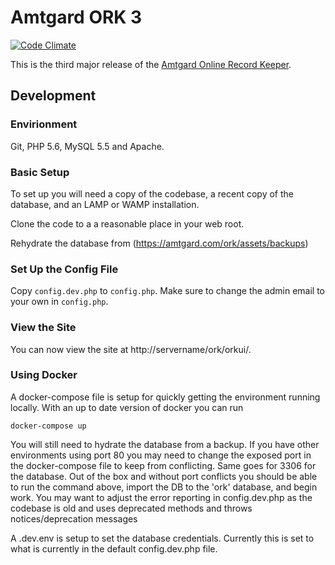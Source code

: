 # Amtgard ORK 3

[![Code Climate](https://codeclimate.com/github/amtgard/ORK3/badges/gpa.svg)](https://codeclimate.com/github/amtgard/ORK3)

This is the third major release of the [Amtgard Online Record Keeper](http://amtwiki.net/amtwiki/index.php/ORK).

## Development

### Envirionment

Git, PHP 5.6, MySQL 5.5 and Apache.

### Basic Setup

To set up you will need a copy of the codebase, a recent copy of the database, and an LAMP or WAMP installation.

Clone the code to a a reasonable place in your web root.

Rehydrate the database from (https://amtgard.com/ork/assets/backups)

### Set Up the Config File

Copy `config.dev.php` to `config.php`. Make sure to change the admin email to your own in `config.php`.

### View the Site

You can now view the site at http://servername/ork/orkui/.

### Using Docker
A docker-compose file is setup for quickly getting the environment running locally. With an up to date version of docker you can run
```
docker-compose up
```

You will still need to hydrate the database from a backup. If you have other environments using port 80 you may need to change the exposed port in the docker-compose file to keep from conflicting. Same goes for 3306 for the database. Out of the box and without port conflicts you should be able to run the command above, import the DB to the 'ork' database, and begin work. You may want to adjust the error reporting in config.dev.php as the codebase is old and uses deprecated methods and throws notices/deprecation messages

A .dev.env is setup to set the database credentials. Currently this is set to what is currently in the default config.dev.php file.
